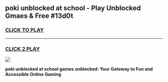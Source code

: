 
## poki unblocked at school - Play Unblocked Gmaes & Free #13d0t
<h3>
<a href="https://news.freeplayer.one?title=poki_unblocked_at_school&ref=03M">CLICK TO PLAY</a></h3>
<hr>

<h3>
<a href="https://news.freeplayer.one?title=poki_unblocked_at_school&ref=03M">CLICK 2 PLAY</a>
  
</h3>

<a href="https://news.freeplayer.one?title=poki_unblocked_at_school&ref=03M"><img src="https://clearcache.store/games.png"></a>


**poki unblocked at school games unblocked: Your Gateway to Fun and Accessible Online Gaming**
